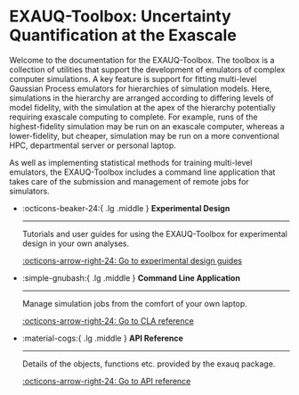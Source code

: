# EXAUQ-Toolbox: Uncertainty Quantification at the Exascale

Welcome to the documentation for the EXAUQ-Toolbox. The toolbox is a collection of
utilities that support the development of emulators of complex computer simulations. A key
feature is support for fitting multi-level Gaussian Process emulators for hierarchies of
simulation models. Here, simulations in the hierarchy are arranged according to differing
levels of model fidelity, with the simulation at the apex of the hierarchy potentially
requiring exascale computing to complete. For example, runs of the highest-fidelity
simulation may be run on an exascale computer, whereas a lower-fidelity, but cheaper,
simulation may be run on a more conventional HPC, departmental server or personal laptop.

As well as implementing statistical methods for training multi-level emulators, the
EXAUQ-Toolbox includes a command line application that takes care of the submission and
management of remote jobs for simulators.


<div class="grid cards" markdown>

-   :octicons-beaker-24:{ .lg .middle } **Experimental Design**

    ---
    Tutorials and user guides for using the EXAUQ-Toolbox for experimental design
    in your own analyses.

    [:octicons-arrow-right-24: Go to experimental design guides](./designers/index.md)

-   :simple-gnubash:{ .lg .middle } **Command Line Application**

    ---

    Manage simulation jobs from the comfort of your own laptop.

    [:octicons-arrow-right-24: Go to CLA reference](./cli/index.md)

-   :material-cogs:{ .lg .middle } **API Reference**

    ---
    Details of the objects, functions etc. provided by the exauq package.

    <!-- Following is a link to fake markdown doc but it will get converted to correct html page link -->
    [:octicons-arrow-right-24: Go to API reference](./api/__init__.md)

</div>